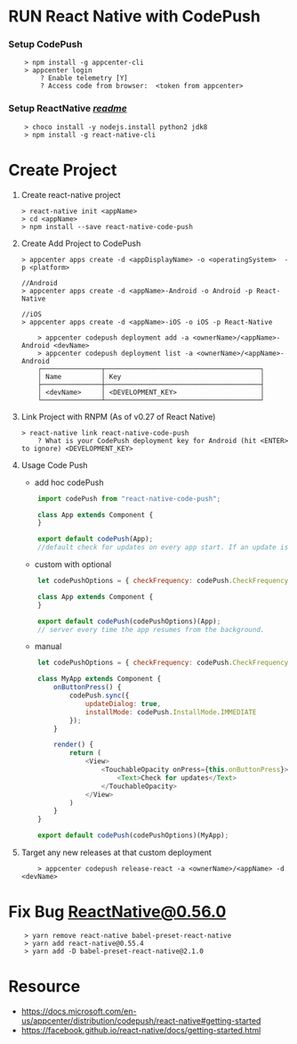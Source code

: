# RUN React Native with CodePush

### Setup CodePush 
```
    > npm install -g appcenter-cli
    > appcenter login
        ? Enable telemetry [Y]
        ? Access code from browser:  <token from appcenter>
```



### Setup ReactNative  [_readme_](https://facebook.github.io/react-native/docs/getting-started.html)
```
    > choco install -y nodejs.install python2 jdk8
    > npm install -g react-native-cli 
```


# Create Project
1. Create react-native project <appName>
    ```
    > react-native init <appName>
    > cd <appName>
    > npm install --save react-native-code-push
    ```
2. Create Add Project to CodePush
    ```
    > appcenter apps create -d <appDisplayName> -o <operatingSystem>  -p <platform> 
    ```
    ```
    //Android
    > appcenter apps create -d <appName>-Android -o Android -p React-Native

    //iOS
    > appcenter apps create -d <appName>-iOS -o iOS -p React-Native
    ```

    ``` 
        > appcenter codepush deployment add -a <ownerName>/<appName>-Android <devName>
        > appcenter codepush deployment list -a <ownerName>/<appName>-Android
        ┌───────────────┬───────────────────────────────────────┐
        │ Name          │ Key                                   │
        ├───────────────┼───────────────────────────────────────┤
        │ <devName>     │ <DEVELOPMENT_KEY>                     │
        └───────────────┴───────────────────────────────────────┘
    ```
3. Link Project with RNPM  (As of v0.27 of React Native)
    ```
    > react-native link react-native-code-push
        ? What is your CodePush deployment key for Android (hit <ENTER> to ignore) <DEVELOPMENT_KEY>
    ```
4. Usage Code Push
    + add hoc codePush
    ```javascript
        import codePush from "react-native-code-push";

        class App extends Component {
        }

        export default codePush(App);
        //default check for updates on every app start. If an update is available
    ```
    + custom with optional
    ```javascript
        let codePushOptions = { checkFrequency: codePush.CheckFrequency.ON_APP_RESUME };

        class App extends Component {
        }

        export default codePush(codePushOptions)(App);
        // server every time the app resumes from the background.
    ```
    + manual
    ```javascript
        let codePushOptions = { checkFrequency: codePush.CheckFrequency.MANUAL };

        class MyApp extends Component {
            onButtonPress() {
                codePush.sync({
                    updateDialog: true,
                    installMode: codePush.InstallMode.IMMEDIATE
                });
            }

            render() {
                return (
                    <View>
                        <TouchableOpacity onPress={this.onButtonPress}>
                            <Text>Check for updates</Text>
                        </TouchableOpacity>
                    </View> 
                )
            }
        }

        export default codePush(codePushOptions)(MyApp);
    ```
5. Target any new releases at that custom deployment
    ```
        > appcenter codepush release-react -a <ownerName>/<appName> -d <devName>
    ```

# Fix Bug ReactNative@0.56.0
```
    > yarn remove react-native babel-preset-react-native
    > yarn add react-native@0.55.4
    > yarn add -D babel-preset-react-native@2.1.0
```

# Resource
+ https://docs.microsoft.com/en-us/appcenter/distribution/codepush/react-native#getting-started
+ https://facebook.github.io/react-native/docs/getting-started.html